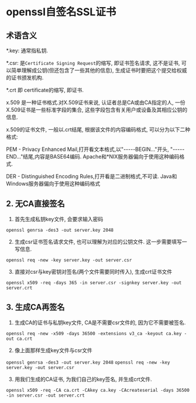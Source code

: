# openssl自签名SSL证书

## 术语含义

*.key: 通常指私钥.

*.csr: 是`Certificate Signing Request`的缩写, 即证书签名请求, 这不是证书, 可以简单理解成公钥(但还包含了一些其他的信息), 生成证书时要把这个提交给权威的证书颁发机构.

*.crt 即 certificate的缩写, 即证书.

x.509 是一种证书格式.对X.509证书来说, 认证者总是CA或由CA指定的人, 一份X.509证书是一些标准字段的集合, 这些字段包含有关用户或设备及其相应公钥的信息.

x.509的证书文件, 一般以.crt结尾, 根据该文件的内容编码格式, 可以分为以下二种格式: 

PEM - Privacy Enhanced Mail,打开看文本格式,以"-----BEGIN..."开头, "-----END..."结尾,内容是BASE64编码.
Apache和*NIX服务器偏向于使用这种编码格式.

DER - Distinguished Encoding Rules,打开看是二进制格式,不可读.
Java和Windows服务器偏向于使用这种编码格式

## 2. 无CA直接签名

1. 首先生成私钥key文件, 会要求输入密码

`openssl genrsa -des3 -out server.key 2048`

2. 生成csr证书签名请求文件, 也可以理解为对应的公钥文件. 这一步需要填写一写信息.

`openssl req -new -key server.key -out server.csr`

3. 直接对csr与key密钥对签名(两个文件需要同时传入), 生成crt证书文件

`openssl x509 -req -days 365 -in server.csr -signkey server.key -out server.crt`

## 3. 生成CA再签名

1. 生成CA的证书与私钥key文件, CA是不需要csr文件的, 因为它不需要被签名.

`openssl req -new -x509 -days 36500 -extensions v3_ca -keyout ca.key -out ca.crt`

2. 像上面那样生成key文件与csr文件

`openssl genrsa -des3 -out server.key 2048`
`openssl req -new -key server.key -out server.csr`

3. 用我们生成的CA证书, 为我们自己的key签名, 并生成crt文件.

`openssl x509 -req -CA ca.crt -CAkey ca.key -CAcreateserial -days 36500 -in server.csr -out server.crt`